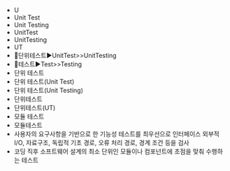 ﻿- U
- Unit Test
- Unit Testing
- UnitTest
- UnitTesting
- UT
- 📌단위테스트▶️UnitTest>>UnitTesting
- 📌테스트▶️Test>>Testing
- 단위 테스트
- 단위 테스트(Unit Test)
- 단위 테스트(Unit Testing)
- 단위테스트
- 단위테스트(UT)
- 모듈 테스트
- 모듈테스트
- 사용자의 요구사항을 기반으로 한 기능성 테스트를 최우선으로 인터페이스 외부적 I/O, 자료구조, 독립적 기초 경로, 오류 처리 경로, 경계 조건 등을 검사
- 코딩 직후 소프트웨어 설계의 최소 단위인 모듈이나 컴포넌트에 초점을 맞춰 수행하는 테스트
